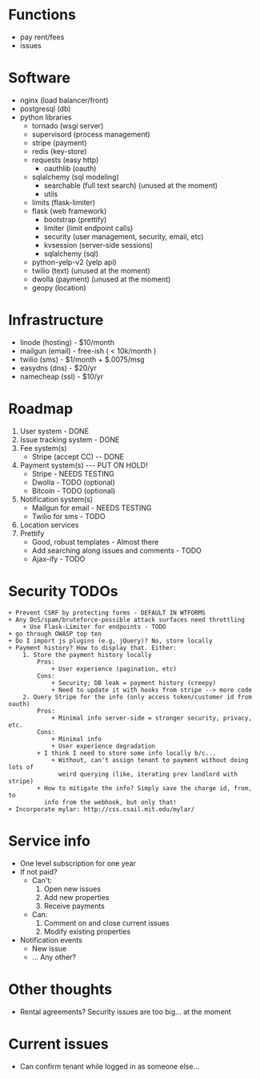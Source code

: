 # Functions
* pay rent/fees
* issues

# Software
* nginx (load  balancer/front)
* postgresql (db)
* python libraries
    + tornado (wsgi server)
    * supervisord (process management)
    + stripe (payment)
    + redis (key-store)
    + requests (easy http)
        + oauthlib (oauth)
    + sqlalchemy (sql modeling)
        + searchable (full text search) (unused at the moment)
        + utils
    + limits (flask-limiter)
    + flask (web framework)
        + bootstrap (prettify)
        + limiter (limit endpoint calls)
        + security (user management, security, email, etc)
        + kvsession (server-side sessions)
        + sqlalchemy (sql)
    + python-yelp-v2 (yelp api)
    + twilio (text) (unused at the moment)
    + dwolla (payment) (unused at the moment)
    + geopy (location)

# Infrastructure
* linode (hosting) - $10/month
* mailgun (email) - free-ish ( < 10k/month )
* twilio (sms) - $1/month + $.0075/msg
* easydns (dns) - $20/yr
* namecheap (ssl) - $10/yr

# Roadmap
1. User system - DONE
2. Issue tracking system - DONE
3. Fee system(s)
    + Stripe (accept CC) -- DONE
4. Payment system(s) --- PUT ON HOLD!
    + Stripe - NEEDS TESTING
    + Dwolla - TODO (optional)
    + Bitcoin - TODO (optional)
5. Notification system(s)
    + Mailgun for email - NEEDS TESTING
    + Twilio for sms - TODO
6. Location services
7. Prettify
    + Good, robust templates - Almost there
    + Add searching along issues and comments - TODO
    + Ajax-ify - TODO

# Security TODOs
    + Prevent CSRF by protecting forms - DEFAULT IN WTFORMS
    + Any DoS/spam/bruteforce-possible attack surfaces need throttling
        + Use Flask-Limiter for endpoints - TODO
    + go through OWASP top ten
    + Do I import js plugins (e.g, jQuery)? No, store locally
    + Payment history? How to display that. Either:
        1. Store the payment history locally
            Pros:
                + User experience (pagination, etc)
            Cons:
                + Security; DB leak = payment history (creepy)
                + Need to update it with hooks from stripe --> more code
        2. Query Stripe for the info (only access token/customer id from oauth)
            Pros:
                + Minimal info server-side = stronger security, privacy, etc.
            Cons:
                + Minimal info
                + User experience degradation
            + I think I need to store some info locally b/c...
                + Without, can't assign tenant to payment without doing lots of
                  weird querying (like, iterating prev landlord with stripe)
            + How to mitigate the info? Simply save the charge id, from, to
              info from the webhook, but only that!
    + Incorporate mylar: http://css.csail.mit.edu/mylar/

# Service info
+ One level subscription for one year
+ If not paid?
    + Can't:
        1. Open new issues
        2. Add new properties
        3. Receive payments
    + Can:
        1. Comment on and close current issues
        2. Modify existing properties
+ Notification events
    + New issue
    + ... Any other?

# Other thoughts
+ Rental agreements? Security issues are too big... at the moment

# Current issues
+ Can confirm tenant while logged in as someone else...
